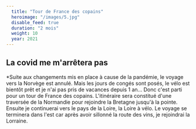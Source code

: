 ```yaml
---
  title: "Tour de France des copains"
  heroimage: "/images/5.jpg"
  disable_feed: true
  duration: "2 mois"
  weight: 10
  year: 2021
---
```

## La covid me m'arrêtera pas
*Suite aux changements mis en place à cause de la pandémie, le voyage vers la Norvège est annulé. Mais les jours de congés sont posés, le vélo est bientôt prêt et je n'ai pas pris de vacances depuis 1 an...
Donc c'est parti pour un tour de France des copains.
L'itinéraire sera constitué d'une traversée de la Normandie pour rejoindre la Bretagne jusqu'à la pointe. Ensuite je continuerai vers le pays de la Loire, la Loire à vélo. Le voyage se terminera dans l'est car après avoir sillonné la route des vins, je rejoindrai la Lorraine.